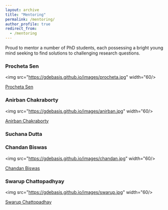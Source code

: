 ```yaml
---
layout: archive
title: "Mentoring"
permalink: /mentoring/
author_profile: true
redirect_from:
  - /mentoring
---
```


Proud to mentor a number of PhD students, each possessing a bright young mind seeking to find solutions to challenging research questions.

### Procheta Sen

<img src="https://gdebasis.github.io/images/procheta.jpg" width="60/>

[Procheta Sen](https://www.computing.dcu.ie/~sprocheta/)

### Anirban Chakraborty

<img src="https://gdebasis.github.io/images/anirban.jpg" width="60/>

[Anirban Chakraborty](https://www.scss.tcd.ie/~achakrab/)

### Suchana Dutta


### Chandan Biswas

<img src="https://gdebasis.github.io/images/chandan.jpg" width="60/>

[Chandan Biswas](https://scholar.google.co.in/citations?user=W2JbsRQAAAAJ&hl=en)

### Swarup Chattopadhyay

<img src="https://gdebasis.github.io/images/swarup.jpg" width="60/>

[Swarup Chattopadhay](https://scholar.google.co.in/citations?hl=en&user=7PI1amoAAAAJ)

